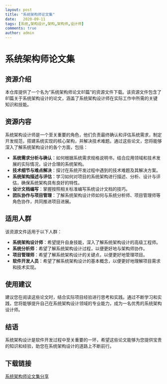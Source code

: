 ```yaml
---
layout: post
title: "系统架构师论文集"
date:   2020-09-11
tags: [系统,架构设计,架构,架构师,设计师]
comments: true
author: admin
---
```

# 系统架构师论文集

## 资源介绍

本仓库提供了一个名为“系统架构师论文81篇”的资源文件下载。该资源文件包含了81篇关于系统架构设计的论文，涵盖了系统架构设计师在实际工作中所需的关键知识和技能。

## 资源内容

系统架构设计师是一个至关重要的角色，他们负责最终确认和评估系统需求，制定开发规范，搭建系统实现的核心架构，并解决技术难题。通过这些论文，您将能够深入了解系统架构设计的各个方面，包括：

- **系统需求分析与确认**：如何根据系统需求规格说明书，结合应用领域和技术发展的实际情况，设计合理的系统架构。
- **技术细节与难点解决**：探讨在系统开发过程中遇到的技术难题及其解决方案。
- **系统架构描述与评估**：学习如何对项目的系统架构进行描述、分析、设计与评估，确保系统架构具有良好的特性。
- **设计文档编写**：掌握按照相关标准编写系统设计文档的技巧。
- **团队协作与项目管理**：了解系统架构设计师如何与系统分析师、项目管理师等角色协作，共同推进项目进展。

## 适用人群

该资源文件适用于以下人群：

- **系统架构设计师**：希望提升自身技能，深入了解系统架构设计的高级工程师。
- **系统分析师**：希望了解系统架构设计过程，以便更好地与架构师协作。
- **项目管理师**：希望了解系统架构设计的关键点，以便更好地管理项目。
- **软件开发人员**：希望了解系统架构设计的基本概念，以便更好地理解项目需求和技术实现。

## 使用建议

建议您在阅读这些论文时，结合实际项目经验进行思考和实践。通过不断学习和实践，您将能够提升自己在系统架构设计领域的专业能力，成为一名优秀的系统架构设计师。

## 结语

系统架构设计是软件开发过程中至关重要的一环，希望这些论文能够为您提供宝贵的知识和经验，助您在系统架构设计的道路上不断前行。

## 下载链接

[系统架构师论文集分享](https://pan.quark.cn/s/83848be373aa)